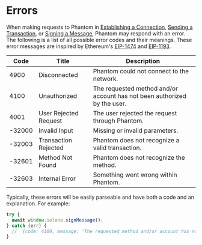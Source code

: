 # Errors

When making requests to Phantom in [Establishing a Connection](extension-and-mobile-browser/establishing-a-connection.md), [Sending a Transaction](extension-and-mobile-browser/sending-a-transaction.md), or [Signing a Message](extension-and-mobile-browser/signing-a-message.md), Phantom may respond with an error. The following is a list of all possible error codes and their meanings. These error messages are inspired by Ethereum's [EIP-1474](https://eips.ethereum.org/EIPS/eip-1474#error-codes) and [EIP-1193](https://eips.ethereum.org/EIPS/eip-1193#provider-errors).

| Code   | Title                 | Description                                                              |
| ------ | --------------------- | ------------------------------------------------------------------------ |
| 4900   | Disconnected          | Phantom could not connect to the network.                                |
| 4100   | Unauthorized          | The requested method and/or account has not been authorized by the user. |
| 4001   | User Rejected Request | The user rejected the request through Phantom.                           |
| -32000 | Invalid Input         | Missing or invalid parameters.                                           |
| -32003 | Transaction Rejected  | Phantom does not recognize a valid transaction.                          |
| -32601 | Method Not Found      | Phantom does not recognize the method.                                   |
| -32603 | Internal Error        | Something went wrong within Phantom.                                     |

Typically, these errors will be easily parseable and have both a code and an explanation. For example:

```javascript
try {
  await window.solana.signMessage();
} catch (err) {
  //  {code: 4100, message: 'The requested method and/or account has not been authorized by the user.'}
}
```
